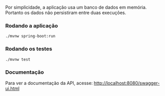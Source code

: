 Por simplicidade, a aplicação usa um banco de dados
em memória. Portanto os dados não persistiram entre duas
execuções.

### Rodando a aplicação
```./mvnw spring-boot:run```

### Rodando os testes
```./mvnw test```

### Documentação
Para ver a documentação da API, acesse:
[http://localhost:8080/swagger-ui.html]()